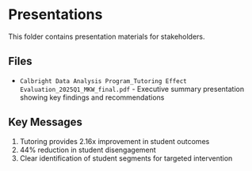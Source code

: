 # Presentations

This folder contains presentation materials for stakeholders.

## Files
- `Calbright Data Analysis Program_Tutoring Effect Evaluation_2025Q1_MKW_final.pdf` - Executive summary presentation showing key findings and recommendations

## Key Messages
1. Tutoring provides 2.16x improvement in student outcomes
2. 44% reduction in student disengagement
3. Clear identification of student segments for targeted intervention